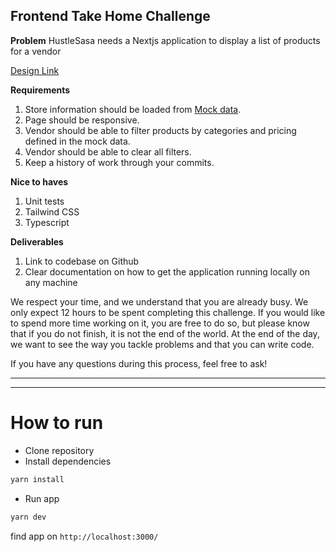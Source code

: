 ## Frontend Take Home Challenge

<b>Problem</b> HustleSasa needs a Nextjs application to display a list of products for a vendor

<a href="https://www.figma.com/design/tuFC2V3gMzFMThMKqKvAng/Hustlesasa-Marketplace?node-id=2-19933&t=n0sNVtvNf0FM77nW-1">Design Link</a>

<b>Requirements</b>

1. Store information should be loaded from <a href="https://dummyjson.com/products">Mock data</a>.
2. Page should be responsive.
3. Vendor should be able to filter products by categories and pricing defined in the mock data.
4. Vendor should be able to clear all filters.
5. Keep a history of work through your commits.

<b>Nice to haves</b>

1. Unit tests
2. Tailwind CSS
3. Typescript

<b>Deliverables</b>

1. Link to codebase on Github
2. Clear documentation on how to get the application running locally on any machine

We respect your time, and we understand that you are already busy. We only expect 12 hours to be spent completing this challenge. If you would like to spend more time working on it, you are free to do so, but please know that if you do not finish, it is not the end of the world. At the end of the day, we want to see the way you tackle problems and that you can write code.

If you have any questions during this process, feel free to ask!

----------------------
*********************

# How to run

- Clone repository
- Install dependencies 

```bash
yarn install
```

- Run app

```bash
yarn dev
```

find app on `http://localhost:3000/`